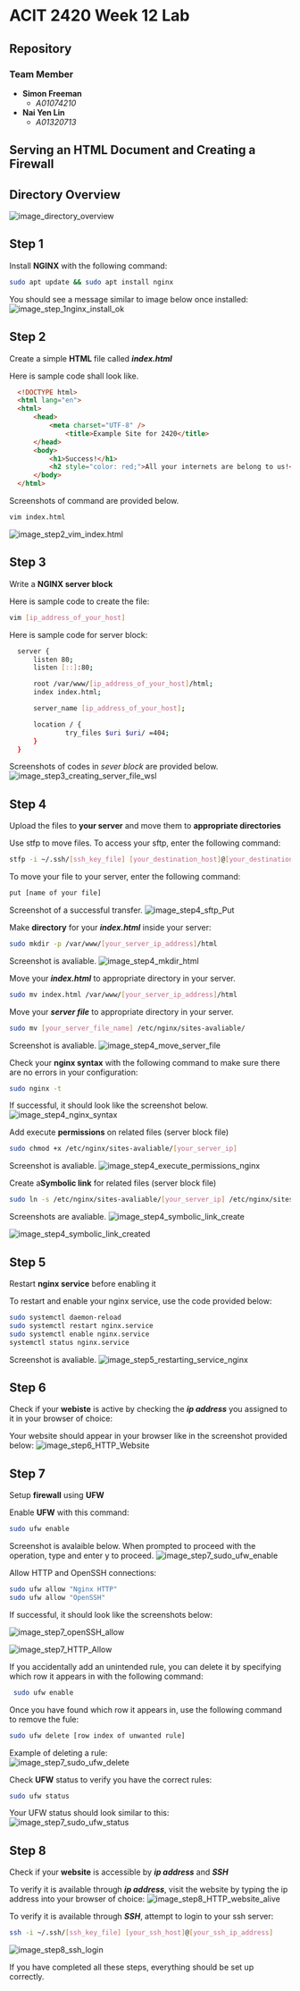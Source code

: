 # ACIT 2420 Week 12 Lab

## Repository

### Team Member

+ **Simon Freeman**
  + *A01074210*
+ **Nai Yen Lin**
  + *A01320713*

## Serving an HTML Document and Creating a Firewall

## Directory Overview
![image_directory_overview](Images/directory_overview.png)


## Step 1

Install **NGINX** with the following command:
  ```bash
  sudo apt update && sudo apt install nginx 
  ```
You should see a message similar to image below once installed:
![image_step_1nginx_install_ok](Images/step1_nginx_install_ok.jpg)


## Step 2

Create a simple **HTML** file called ***index.html***

Here is sample code shall look like.  
  ```html
    <!DOCTYPE html>
    <html lang="en">
    <html>
        <head>
            <meta charset="UTF-8" />
                <title>Example Site for 2420</title>
        </head>
        <body>
            <h1>Success!</h1>
            <h2 style="color: red;">All your internets are belong to us!</h2>
        </body>
    </html>
  ```

Screenshots of command are provided below.
  ```bash
  vim index.html
  ```
![image_step2_vim_index.html](Images/step2_vim_index.html.jpg)



## Step 3

Write a **NGINX server block**

Here is sample code to create the file:
  ```bash
  vim [ip_address_of_your_host]
  ```

Here is sample code for server block:
  ```bash
    server {
        listen 80;
        listen [::]:80;

        root /var/www/[ip_address_of_your_host]/html;
        index index.html;

        server_name [ip_address_of_your_host];

        location / {
                try_files $uri $uri/ =404;
        }
    }
  ```

Screenshots of codes in *sever block* are provided below.
![image_step3_creating_server_file_wsl](Images/step3_creating_server_file_wsl.jpg)


## Step 4

Upload the files to **your server** and move them to **appropriate directories**

Use stfp to move files. To access your sftp, enter the following command:

  ```bash
  stfp -i ~/.ssh/[ssh_key_file] [your_destination_host]@[your_destination_ip_address]
  ```
To move your file to your server, enter the following command:
```bash
put [name of your file]
```
Screenshot of a successful transfer.
![image_step4_sftp_Put](Images/step4_sftp_Put.jpg)

Make **directory** for your ***index.html*** inside your server:
  ```bash
  sudo mkdir -p /var/www/[your_server_ip_address]/html
  ```

Screenshot is avaliable.
![image_step4_mkdir_html](Images/step4_mkdir_html.jpg)

Move your ***index.html*** to appropriate directory in your server.
  ```bash
  sudo mv index.html /var/www/[your_server_ip_address]/html
  ```

Move your ***server file*** to appropriate directory in your server.
  ```bash
  sudo mv [your_server_file_name] /etc/nginx/sites-avaliable/
  ```

Screenshot is avaliable.
![image_step4_move_server_file](Images/step4_move_server_file.jpg)


Check your **nginx syntax** with the following command to make sure there are no errors in your configuration:
  ```bash
  sudo nginx -t
  ```

If successful, it should look like the screenshot below.
![image_step4_nginx_syntax](Images/step4_nginx_syntax.jpg)


Add execute **permissions** on related files (server block file)
  ```bash
  sudo chmod +x /etc/nginx/sites-avaliable/[your_server_ip]
  ```

Screenshot is avaliable.
![image_step4_execute_permissions_nginx](Images/step4_execute_permissions_nginx.jpg)


Create a**Symbolic link** for related files (server block file)
  ```bash
  sudo ln -s /etc/nginx/sites-avaliable/[your_server_ip] /etc/nginx/sites-enabled/
  ```

Screenshots are avaliable.
![image_step4_symbolic_link_create](Images/step4_symbolic_link_create.jpg)

![image_step4_symbolic_link_created](Images/step4_symbolic_link_created.jpg)


## Step 5

Restart **nginx service** before enabling it

To restart and enable your nginx service, use the code provided below:
  ```bash
  sudo systemctl daemon-reload
  sudo systemctl restart nginx.service
  sudo systemctl enable nginx.service
  systemctl status nginx.service
  ```

Screenshot is avaliable.
![image_step5_restarting_service_nginx](Images/step5_restarting_service_nginx.jpg)


## Step 6

Check if your **webiste** is active by checking the ***ip address*** you assigned to it in your browser of choice:

Your website should appear in your browser like in the screenshot provided below:
![image_step6_HTTP_Website](Images/step6_HTTP_Website.jpg)


## Step 7

Setup **firewall** using **UFW**

Enable **UFW** with this command:
  ```bash
  sudo ufw enable
  ```

Screenshot is avalaible below. When prompted to proceed with the operation, type and enter y to proceed.
![image_step7_sudo_ufw_enable](Images/step7_sudo_ufw_enable.jpg)

Allow HTTP and OpenSSH connections:
  ```bash
  sudo ufw allow "Nginx HTTP"
  sudo ufw allow "OpenSSH"
  ```

If successful, it should look like the screenshots below:

![image_step7_openSSH_allow](Images/step7_openSSH_allow.jpg)

![image_step7_HTTP_Allow](Images/step7_HTTP_Allow.jpg)

If you accidentally add an unintended rule, you can delete it by specifying which row it appears in with the following command:

 ```bash
  sudo ufw enable
  ```
Once you have found which row it appears in, use the following command to remove the fule:

  ```bash
  sudo ufw delete [row index of unwanted rule]
  ```

Example of deleting a rule:    
![image_step7_sudo_ufw_delete](Images/step7_sudo_ufw_delete.jpg)


Check **UFW** status to verify you have the correct rules:
  ```bash
  sudo ufw status
  ```

Your UFW status should look similar to this:
![image_step7_sudo_ufw_status](Images/step7_sudo_ufw_status.jpg)


## Step 8

Check if your **website** is accessible by ***ip address*** and ***SSH***

To verify it is available through ***ip address***, visit the website by typing the ip address into your browser of choice:
![image_step8_HTTP_website_alive](Images/step8_HTTP_website_alive.jpg)

To verify it is available through ***SSH***, attempt to login to your ssh server:
  ```bash
  ssh -i ~/.ssh/[ssh_key_file] [your_ssh_host]@[your_ssh_ip_address]
  ```

![image_step8_ssh_login](Images/step8_ssh_login.jpg)


If you have completed all these steps, everything should be set up correctly.